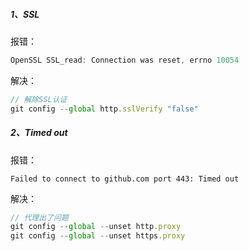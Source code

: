 ##### 1、SSL

报错：

```js
OpenSSL SSL_read: Connection was reset, errno 10054
```

解决：

```js
// 解除SSL认证
git config --global http.sslVerify "false"
```

##### 2、Timed out

报错：

```
Failed to connect to github.com port 443: Timed out
```

解决：

```js
// 代理出了问题
git config --global --unset http.proxy
git config --global --unset https.proxy
```

